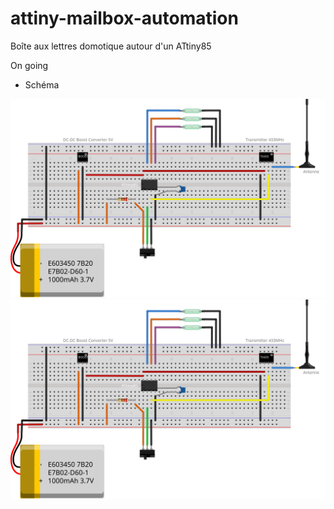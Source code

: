 # attiny-mailbox-automation
Boîte aux lettres domotique autour d'un ATtiny85

On going


* Schéma

![Alt text](./resources/attiny-mailbox-automation-2.svg)
<img src="./resources/attiny-mailbox-automation-2.svg">